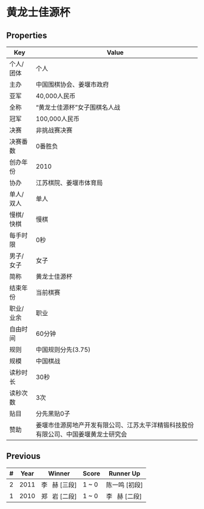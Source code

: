 # 黄龙士佳源杯

## Properties

| Key | Value |
| --- | ----- |
| 个人/团体 | 个人 |
| 主办 | 中国围棋协会、姜堰市政府 |
| 亚军 | 40,000人民币 |
| 全称 | “黄龙士佳源杯”女子围棋名人战 |
| 冠军 | 100,000人民币 |
| 决赛 | 非挑战赛决赛 |
| 决赛番数 | 0番胜负 |
| 创办年份 | 2010 |
| 协办 | 江苏棋院、姜堰市体育局 |
| 单人/双人 | 单人 |
| 慢棋/快棋 | 慢棋 |
| 每手时限 | 0秒 |
| 男子/女子 | 女子 |
| 简称 | 黄龙士佳源杯 |
| 结束年份 | 当前棋赛 |
| 职业/业余 | 职业 |
| 自由时间 | 60分钟 |
| 规则 | 中国规则分先(3.75) |
| 规模 | 中国棋战 |
| 读秒时长 | 30秒 |
| 读秒次数 | 3次 |
| 贴目 | 分先黑贴0子 |
| 赞助 | 姜堰市佳源房地产开发有限公司、江苏太平洋精锻科技股份有限公司、中国姜堰黄龙士研究会 |

## Previous

| # | Year | Winner | Score | Runner Up |
| --- | --- | --- | --- | --- |
| 2 | 2011 | 李   赫 [三段] | 1 ~ 0 | 陈一鸣 [初段] |
| 1 | 2010 | 郑   岩 [二段] | 1 ~ 0 | 李   赫 [二段] |

